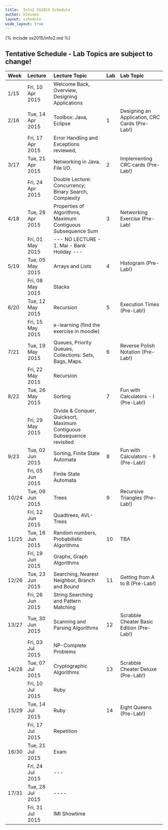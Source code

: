 ```yaml
---
title:  Info2 SS2015 Schedule
author: kleinen
layout: schedule
wide_layout: true
---
```

{% include ss2015/info2.md %}

## Tentative Schedule - Lab Topics are subject to change!

| Week  | Lecture          | Lecture Topic                                                         | Lab | Lab Topic                                       |
|:------|:-----------------|:----------------------------------------------------------------------|:----|:------------------------------------------------|
| 1/15  | Fri, 10 Apr 2015 | Welcome Back, Overview, Designing Applications                        |     |                                                 |
| 2/16  | Tue, 14 Apr 2015 | Toolbox: Java, Eclipse                                                | 1   | Designing an Application, CRC Cards  (Pre-Lab!) |
|       | Fri, 17 Apr 2015 | Error Handling and Exceptions reviewed,                               |     |                                                 |
| 3/17  | Tue, 21 Apr 2015 | Networking in Java. File I/O.                                         | 2   | Implementing CRC cards (Pre-Lab!)               |
|       | Fri, 24 Apr 2015 | Double Lecture: Concurrency; Binary Search, Complexity                |     |                                                 |
| 4/18  | Tue, 28 Apr 2015 | Properties of Algorithms, Maximum Contiguous Subsequence Sum          | 3   | Networking Exercise (Pre-Lab!                   |
|       | Fri, 01 May 2015 | --- NO LECTURE - 1. Mai - Bank Holiday ---                            |     |                                                 |
| 5/19  | Tue, 05 May 2015 | Arrays and Lists                                                      | 4   | Histogram (Pre-Lab!)                            |
|       | Fri, 08 May 2015 | Stacks                                                                |     |                                                 |
| 6/20  | Tue, 12 May 2015 | Recursion                                                             | 5   | Execution Times (Pre-Lab!)                      |
|       | Fri, 15 May 2015 | e-learning (find the exercise in moodle)                              |     |                                                 |
| 7/21  | Tue, 19 May 2015 | Queues, Priority Queues, Collections: Sets, Bags, Maps.               | 6   | Reverse Polish Notation (Pre-Lab!)              |
|       | Fri, 22 May 2015 | Recursion                                                             |     |                                                 |
| 8/22  | Tue, 26 May 2015 | Sorting                                                               | 7   | Fun with Calculators - I (Pre-Lab!)             |
|       | Fri, 29 May 2015 | Divide & Conquer, Quicksort, Maximum Contiguous Subsequence revisited |     |                                                 |
| 9/23  | Tue, 02 Jun 2015 | Sorting, Finite State Automata                                        | 8   | Fun with Calculators - II (Pre-Lab!)            |
|       | Fri, 05 Jun 2015 | Finite State Automata                                                 |     |                                                 |
| 10/24 | Tue, 09 Jun 2015 | Trees                                                                 | 9   | Recursive Triangles (Pre-Lab!)                  |
|       | Fri, 12 Jun 2015 | Quadtrees, AVL-Trees                                                  |     |                                                 |
| 11/25 | Tue, 16 Jun 2015 | Random numbers, Probabilistic Algorithms                              | 10  | TBA                                             |
|       | Fri, 19 Jun 2015 | Graphs, Graph Algorithms                                              |     |                                                 |
| 12/26 | Tue, 23 Jun 2015 | Searching, Nearest Neighbor, Branch and Bound                         | 11  | Getting from A to B (Pre-Lab!)                  |
|       | Fri, 26 Jun 2015 | String Searching and Pattern Matching                                 |     |                                                 |
| 13/27 | Tue, 30 Jun 2015 | Scanning and Parsing Algorithms                                       | 12  | Scrabble Cheater Basic Edition (Pre-Lab!)       |
|       | Fri, 03 Jul 2015 | NP-Complete Problems                                                  |     |                                                 |
| 14/28 | Tue, 07 Jul 2015 | Cryptographic Algorithms                                              | 13  | Scrabble Cheater Deluxe (Pre-Lab!)              |
|       | Fri, 10 Jul 2015 | Ruby                                                                  |     |                                                 |
| 15/29 | Tue, 14 Jul 2015 | Ruby                                                                  | 14  | Eight Queens (Pre-Lab!)                         |
|       | Fri, 17 Jul 2015 | Repetition                                                            |     |                                                 |
| 16/30 | Tue, 21 Jul 2015 | Exam                                                                  |     |                                                 |
|       | Fri, 24 Jul 2015 | ---                                                                   |     |                                                 |
| 17/31 | Tue, 28 Jul 2015 | ----                                                                  |     |                                                 |
|       | Fri, 31 Jul 2015 | IMI Showtime                                                          |     |                                                 |
